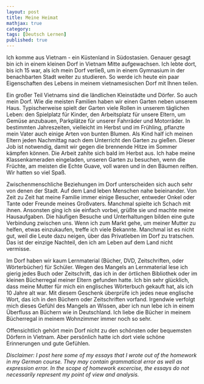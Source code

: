 ```yaml
---
layout: post
title: Meine Heimat
mathjax: true
category:
tags: [Deutsch Lernen]
published: true
---
```


Ich komme aus Vietnam - ein Küstenland in Südostasien. Genauer gesagt bin ich in einem kleinen Dorf in Vietnam Mitte aufgewachsen. Ich lebte dort, bis ich 15 war, als ich mein Dorf verließ, um in einem Gymnasium in der benachbarten Stadt weiter zu studieren. So werde ich heute ein paar Eigenschaften des Lebens in meinem vietnamesischen Dorf mit Ihnen teilen.

Ein großer Teil Vietnams sind die ländlichen Kleinstädte und Dörfer. So auch mein Dorf. Wie die meisten Familien haben wir einen Garten neben unserem Haus. Typischerweise spielt der Garten viele Rollen in unserem täglichen Leben: den Spielplatz für Kinder, den Arbeitsplatz für unsere Eltern, um Gemüse anzubauen, Parkplätze für unserer Fahrräder und Motorräder. In bestimmten Jahreszeiten, vielleicht im Herbst und im Frühling, pflanzte mein Vater auch einige Arten von bunten Blumen. Als Kind half ich meinen Eltern jeden Nachmittag nach dem Unterricht den Garten zu gießen. Dieser Job ist notwendig, damit wir gegen die brennende Hitze im Sommer kämpfen können. Die Arbeit zahlte sich bald im Herbst aus. Ich habe meine Klassenkameraden eingeladen, unseren Garten zu besuchen, wenn die Früchte, am meisten die Echte Guave, voll waren und in den Bäumen reiften. Wir hatten so viel Spaß.

Zwischenmenschliche Beziehungen im Dorf unterscheiden sich auch sehr von denen der Stadt. Auf dem Land leben Menschen nahe beieinander. Von Zeit zu Zeit hat meine Familie immer einige Besucher, entweder Onkel oder Tante oder Freunde meines Großvaters. Manchmal spielte ich Schach mit ihnen. Ansonsten ging ich sie einfach vorbei, grüßte sie und machte meine Hausaufgaben. Die häufigen Besuche und Unterhaltungen bilden eine gute Verbindung zwischen uns. Wenn ich zum Markt gehe, um meiner Mutter zu helfen, etwas einzukaufen, treffe ich viele Bekannte. Manchmal ist es nicht gut, weil die Leute dazu neigen, über das Privatleben im Dorf zu tratschen. Das ist der einzige Nachteil, den ich am Leben auf dem Land nicht vermisse.

Im Dorf haben wir kaum Lernmaterial (Bücher, DVD, Zeitschriften, oder Wörterbücher) für Schüler. Wegen des Mangels an Lernmaterial lese ich gierig jedes Buch oder Zeitschrift, das ich in der örtlichen Bibliothek oder im kleinen Bücherregal meiner Eltern gefunden hatte. Ich bin sehr glücklich, dass meine Mutter für mich ein englisches Wörterbuch gekauft hat, als ich 10 Jahre alt war. Mit diesem Geschenk überprüfe ich jedes neue englische Wort, das ich in den Büchern oder Zeitschriften vorfand. Irgendwie verfolgt mich dieses Gefühl des Mangels an Wissen, aber ich nun lebe ich in einem Überfluss an Büchern wie in Deutschland. Ich liebe die Bücher in meinem Bücherregal in meinem Wohnzimmer immer noch so sehr.

Offensichtlich gehört mein Dorf nicht zu den schönsten oder bequemsten Dörfern in Vietnam. Aber persönlich hatte ich dort viele schöne Erinnerungen und gute Gefühlen.

_Disclaimer: I post here some of my essays that I wrote out of the homework in my German course. They may contain grammatical error as well as expression error. In the scope of homework excercise, the essays do not necessarily represent my point of view and analysis._